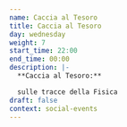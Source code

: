 ```yaml
---
name: Caccia al Tesoro
title: Caccia al Tesoro
day: wednesday
weight: 7
start_time: 22:00
end_time: 00:00
description: |-
  **Caccia al Tesoro:**

  sulle tracce della Fisica
draft: false
context: social-events
---
```

